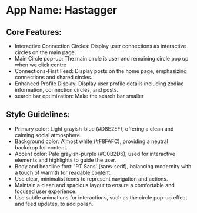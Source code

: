 # **App Name**: Hastagger

## Core Features:

- Interactive Connection Circles: Display user connections as interactive circles on the main page.
- Main Circle pop-up: The main circle is user and remaining circle pop up when we click centre
- Connections-First Feed: Display posts on the home page, emphasizing connections and shared circles.
- Enhanced Profile Display: Display user profile details including zodiac information, connection circles, and posts.
- search bar optimization: Make the search bar smaller

## Style Guidelines:

- Primary color: Light grayish-blue (#D8E2EF), offering a clean and calming social atmosphere.
- Background color: Almost white (#F8FAFC), providing a neutral backdrop for content.
- Accent color: Pale grayish-purple (#C0B2D6), used for interactive elements and highlights to guide the user.
- Body and headline font: 'PT Sans' (sans-serif), balancing modernity with a touch of warmth for readable content.
- Use clear, minimalist icons to represent navigation and actions.
- Maintain a clean and spacious layout to ensure a comfortable and focused user experience.
- Use subtle animations for interactions, such as the circle pop-up effect and feed updates, to add polish.